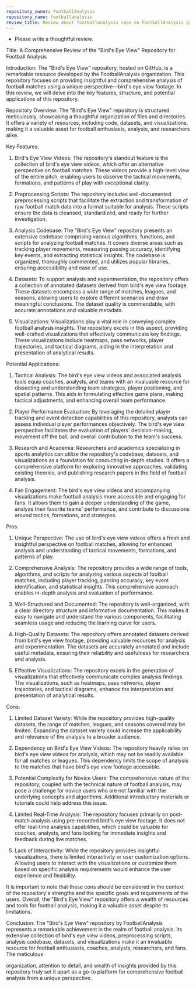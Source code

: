 ```yaml
---
repository_owner: FootballAnalysis
repository_name: footballanalysis
review_title: Review about footballanalysis repo on FootballAnalysis git
---
```

- Please write a thoughtful review.

Title: A Comprehensive Review of the "Bird's Eye View" Repository for Football Analysis

Introduction:
The "Bird's Eye View" repository, hosted on GitHub, is a remarkable resource developed by the FootballAnalysis organization. This repository focuses on providing insightful and comprehensive analysis of football matches using a unique perspective—bird's eye view footage. In this review, we will delve into the key features, structure, and potential applications of this repository.

Repository Overview:
The "Bird's Eye View" repository is structured meticulously, showcasing a thoughtful organization of files and directories. It offers a variety of resources, including code, datasets, and visualizations, making it a valuable asset for football enthusiasts, analysts, and researchers alike.

Key Features:
1. Bird's Eye View Videos:
The repository's standout feature is the collection of bird's eye view videos, which offer an alternative perspective on football matches. These videos provide a high-level view of the entire pitch, enabling users to observe the tactical movements, formations, and patterns of play with exceptional clarity.

2. Preprocessing Scripts:
The repository includes well-documented preprocessing scripts that facilitate the extraction and transformation of raw football match data into a format suitable for analysis. These scripts ensure the data is cleansed, standardized, and ready for further investigation.

3. Analysis Codebase:
The "Bird's Eye View" repository presents an extensive codebase comprising various algorithms, functions, and scripts for analyzing football matches. It covers diverse areas such as tracking player movements, measuring passing accuracy, identifying key events, and extracting statistical insights. The codebase is organized, thoroughly commented, and utilizes popular libraries, ensuring accessibility and ease of use.

4. Datasets:
To support analysis and experimentation, the repository offers a collection of annotated datasets derived from bird's eye view footage. These datasets encompass a wide range of matches, leagues, and seasons, allowing users to explore different scenarios and draw meaningful conclusions. The dataset quality is commendable, with accurate annotations and valuable metadata.

5. Visualizations:
Visualizations play a vital role in conveying complex football analysis insights. The repository excels in this aspect, providing well-crafted visualizations that effectively communicate key findings. These visualizations include heatmaps, pass networks, player trajectories, and tactical diagrams, aiding in the interpretation and presentation of analytical results.

Potential Applications:
1. Tactical Analysis:
The bird's eye view videos and associated analysis tools equip coaches, analysts, and teams with an invaluable resource for dissecting and understanding team strategies, player positioning, and spatial patterns. This aids in formulating effective game plans, making tactical adjustments, and enhancing overall team performance.

2. Player Performance Evaluation:
By leveraging the detailed player tracking and event detection capabilities of this repository, analysts can assess individual player performances objectively. The bird's eye view perspective facilitates the evaluation of players' decision-making, movement off the ball, and overall contribution to the team's success.

3. Research and Academia:
Researchers and academics specializing in sports analytics can utilize the repository's codebase, datasets, and visualizations as a foundation for conducting in-depth studies. It offers a comprehensive platform for exploring innovative approaches, validating existing theories, and publishing research papers in the field of football analysis.

4. Fan Engagement:
The bird's eye view videos and accompanying visualizations make football analysis more accessible and engaging for fans. It allows them to gain a deeper understanding of the game, analyze their favorite teams' performance, and contribute to discussions around tactics, formations, and strategies.

Pros:

1. Unique Perspective: The use of bird's eye view videos offers a fresh and insightful perspective on football matches, allowing for enhanced analysis and understanding of tactical movements, formations, and patterns of play.

2. Comprehensive Analysis: The repository provides a wide range of tools, algorithms, and scripts for analyzing various aspects of football matches, including player tracking, passing accuracy, key event identification, and statistical insights. This comprehensive approach enables in-depth analysis and evaluation of performance.

3. Well-Structured and Documented: The repository is well-organized, with a clear directory structure and informative documentation. This makes it easy to navigate and understand the various components, facilitating seamless usage and reducing the learning curve for users.

4. High-Quality Datasets: The repository offers annotated datasets derived from bird's eye view footage, providing valuable resources for analysis and experimentation. The datasets are accurately annotated and include useful metadata, ensuring their reliability and usefulness for researchers and analysts.

5. Effective Visualizations: The repository excels in the generation of visualizations that effectively communicate complex analysis findings. The visualizations, such as heatmaps, pass networks, player trajectories, and tactical diagrams, enhance the interpretation and presentation of analytical results.

Cons:

1. Limited Dataset Variety: While the repository provides high-quality datasets, the range of matches, leagues, and seasons covered may be limited. Expanding the dataset variety could increase the applicability and relevance of the analysis to a broader audience.

2. Dependency on Bird's Eye View Videos: The repository heavily relies on bird's eye view videos for analysis, which may not be readily available for all matches or leagues. This dependency limits the scope of analysis to the matches that have bird's eye view footage accessible.

3. Potential Complexity for Novice Users: The comprehensive nature of the repository, coupled with the technical nature of football analysis, may pose a challenge for novice users who are not familiar with the underlying concepts and algorithms. Additional introductory materials or tutorials could help address this issue.

4. Limited Real-Time Analysis: The repository focuses primarily on post-match analysis using pre-recorded bird's eye view footage. It does not offer real-time analysis capabilities, which could be valuable for coaches, analysts, and fans looking for immediate insights and feedback during live matches.

5. Lack of Interactivity: While the repository provides insightful visualizations, there is limited interactivity or user customization options. Allowing users to interact with the visualizations or customize them based on specific analysis requirements would enhance the user experience and flexibility.

It is important to note that these cons should be considered in the context of the repository's strengths and the specific goals and requirements of the users. Overall, the "Bird's Eye View" repository offers a wealth of resources and tools for football analysis, making it a valuable asset despite its limitations.


Conclusion:
The "Bird's Eye View" repository by FootballAnalysis represents a remarkable achievement in the realm of football analysis. Its extensive collection of bird's eye view videos, preprocessing scripts, analysis codebase, datasets, and visualizations make it an invaluable resource for football enthusiasts, coaches, analysts, researchers, and fans. The meticulous

 organization, attention to detail, and wealth of insights provided by this repository truly set it apart as a go-to platform for comprehensive football analysis from a unique perspective.
